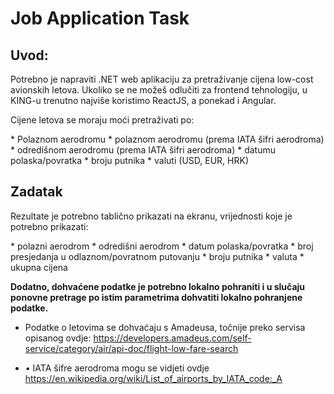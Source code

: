 # Job Application Task

<h2>Uvod:</h2>
<p>
  Potrebno je napraviti .NET web aplikaciju za pretraživanje cijena low-cost avionskih letova. Ukoliko se
  ne možeš odlučiti za frontend tehnologiju, u KING-u trenutno najviše koristimo ReactJS, a ponekad i
  Angular. 
</p>

<p>Cijene letova se moraju moći pretraživati po:</p>
* Polaznom aerodromu
* polaznom aerodromu (prema IATA šifri aerodroma)
* odredišnom aerodromu (prema IATA šifri aerodroma)
* datumu polaska/povratka
* broju putnika
* valuti (USD, EUR, HRK)

<h2>Zadatak</h2>
<p>
  Rezultate je potrebno tablično prikazati na ekranu, vrijednosti koje je potrebno prikazati:
</p>
* polazni aerodrom
* odredišni aerodrom
* datum polaska/povratka
* broj presjedanja u odlaznom/povratnom putovanju
* broju putnika
* valuta
* ukupna cijena

<b>Dodatno, dohvaćene podatke je potrebno lokalno pohraniti i u slučaju ponovne pretrage po istim
parametrima dohvatiti lokalno pohranjene podatke.</b>

* Podatke o letovima se dohvaćaju s Amadeusa, točnije preko servisa opisanog ovdje:
https://developers.amadeus.com/self-service/category/air/api-doc/flight-low-fare-search

* • IATA šifre aerodroma mogu se vidjeti ovdje 
https://en.wikipedia.org/wiki/List_of_airports_by_IATA_code:_A
